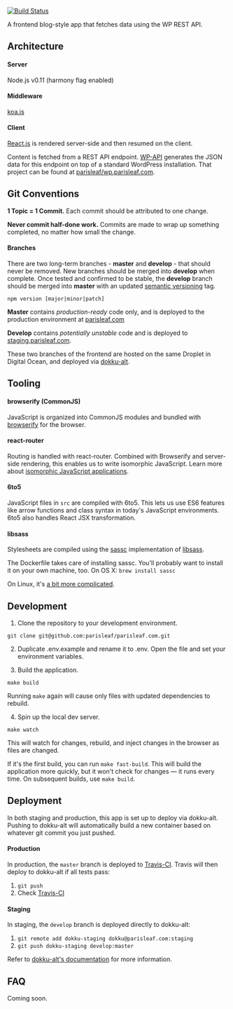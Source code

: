 [![Build Status](https://travis-ci.org/parisleaf/parisleaf.com.svg?branch=master)](https://travis-ci.org/parisleaf/parisleaf.com)

A frontend blog-style app that fetches data using the WP REST API.

## Architecture

#### Server
Node.js v0.11 (harmony flag enabled)

#### Middleware
[koa.js](https://github.com/koajs/koa)

#### Client
[React.js](https://github.com/facebook/react) is rendered server-side and then resumed on the client.

Content is fetched from a REST API endpoint. [WP-API](http://wp-api.org/) generates the JSON data for this endpoint on top of a standard WordPress installation. That project can be found at [parisleaf/wp.parisleaf.com](https://github.com/parisleaf/wp.parisleaf.com).

## Git Conventions

**1 Topic = 1 Commit.** Each commit should be attributed to one change.

**Never commit half-done work.** Commits are made to wrap up something completed, no matter how small the change.

#### Branches
There are two long-term branches - **master** and **develop** - that should never be removed. New branches should be merged into **develop** when complete. Once tested and confirmed to be stable, the **develop** branch should be merged into **master** with an updated [semantic versioning](http://semver.org/) tag.
```shell
npm version [major|minor|patch]
```

**Master** contains *production-ready* code only, and is deployed to the production environment at [parisleaf.com](https://parisleaf.com)

**Develop** contains *potentially unstable* code and is deployed to [staging.parisleaf.com](https://staging.parisleaf.com).

These two branches of the frontend are hosted on the same Droplet in Digital Ocean, and deployed via [dokku-alt](https://github.com/dokku-alt/dokku-alt).

## Tooling

#### browserify (CommonJS)

JavaScript is organized into CommonJS modules and bundled with [browserify](http://browserify.org/) for the browser.

#### react-router

Routing is handled with react-router. Combined with Browserify and server-side rendering, this enables us to write isomorphic JavaScript. Learn more about [isomorphic JavaScript applications](http://isomorphic.net/).

#### 6to5

JavaScript files in `src` are compiled with 6to5. This lets us use ES6 features like arrow functions and class syntax in today's JavaScript environments. 6to5 also handles React JSX transformation.

#### libsass

Stylesheets are compiled using the [sassc](https://github.com/sass/sassc) implementation of [libsass](https://github.com/sass/node-sass).

The Dockerfile takes care of installing sassc. You'll probably want to install it on your own machine, too. On OS X: `brew install sassc`

On Linux, it's [a bit more complicated](http://crocodillon.com/blog/how-to-install-sassc-and-libsass-on-ubuntu).

## Development

1. Clone the repository to your development environment.
  ```git
  git clone git@github.com:parisleaf/parisleaf.com.git
  ```

2. Duplicate .env.example and rename it to .env. Open the file and set your environment variables.

3. Build the application.
  ```shell
  make build
  ```
  Running `make` again will cause only files with updated dependencies to rebuild.

4. Spin up the local dev server.
  ```shell
  make watch
  ```
  This will watch for changes, rebuild, and inject changes in the browser as files are changed.

If it's the first build, you can run `make fast-build`. This will build the application more quickly, but it won't check for changes — it runs every time. On subsequent builds, use `make build`.

## Deployment

In both staging and production, this app is set up to deploy via dokku-alt. Pushing to dokku-alt will automatically build a new container based on whatever git commit you just pushed.

#### Production

In production, the `master` branch is deployed to [Travis-CI](https://travis-ci.org/). Travis will then deploy to dokku-alt if all tests pass:

1. `git push`
2. Check [Travis-CI](https://travis-ci.o1)

#### Staging

In staging, the `develop` branch is deployed directly to dokku-alt:

1. `git remote add dokku-staging dokku@parisleaf.com:staging`
2. `git push dokku-staging develop:master`

Refer to [dokku-alt's documentation](https://github.com/dokku-alt/dokku-alt) for more information.

## FAQ

Coming soon.
